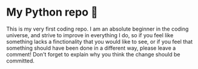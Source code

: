 # My Python repo 🐍

This is my very first coding repo. I am an absolute beginner in the coding universe, and strive to improve in everything I do, so if you feel like something lacks a finctionality that you would like to see, or if you feel that something should have been done in a different way, please leave a comment! Don't forget to explain why you think the change should be committed.
